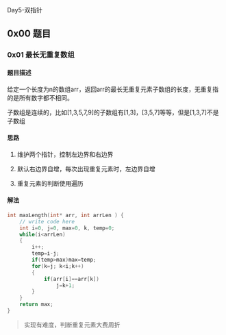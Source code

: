 Day5-双指针

## 0x00 题目

### 0x01 最长无重复数组

#### 题目描述

给定一个长度为n的数组arr，返回arr的最长无重复元素子数组的长度，无重复指的是所有数字都不相同。

子数组是连续的，比如[1,3,5,7,9]的子数组有[1,3]，[3,5,7]等等，但是[1,3,7]不是子数组

#### 思路

1. 维护两个指针，控制左边界和右边界

2. 默认右边界自增，每次出现重复元素时，左边界自增

3. 重复元素的判断使用遍历

#### 解法

```c
int maxLength(int* arr, int arrLen ) {
    // write code here
    int i=0, j=0, max=0, k, temp=0;
    while(i<arrLen)
    {
        i++;
        temp=i-j;
        if(temp>max)max=temp;
        for(k=j; k<i;k++)
        {
            if(arr[i]==arr[k])
                j=k+1;
        }
    }
    return max;
}
```

> 实现有难度，判断重复元素大费周折


